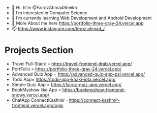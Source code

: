 - 👋 Hi, hI’m @FairozAhmadSheikh
- 👀 I’m interested in Computer Science
- 🌱 I’m currently learning Web Development and Android Development
- 💞️ More About me here https://portfolio-three-gray-24.vercel.app
- 📫 https://www.instagram.com/feroz.ahmad_/
#  Projects Section
-  Travel Full-Stack =  https://travel-frontend-drab.vercel.app/
-  PortFolio = https://portfolio-three-gray-24.vercel.app/
-  Advanced Quiz App = https://advanced-quiz-app-psi.vercel.app/
-  Todo App=  https://todo-app-khaki-iota.vercel.app/
-  Simple Quiz App = https://fairoz-quiz-app.vercel.app/
-  BookMyshow like App = https://bookmyshow-frontend-snowy.vercel.app/
-  ChatApp ConnectKashmir =https://connect-kashmir-frontend.vercel.app/login
<!---
FairozAhmadSheikh/FairozAhmadSheikh is a ✨ special ✨ repository because its `README.md` (this file) appears on your GitHub profile.
You can click the Preview link to take a look at your changes.
--->

